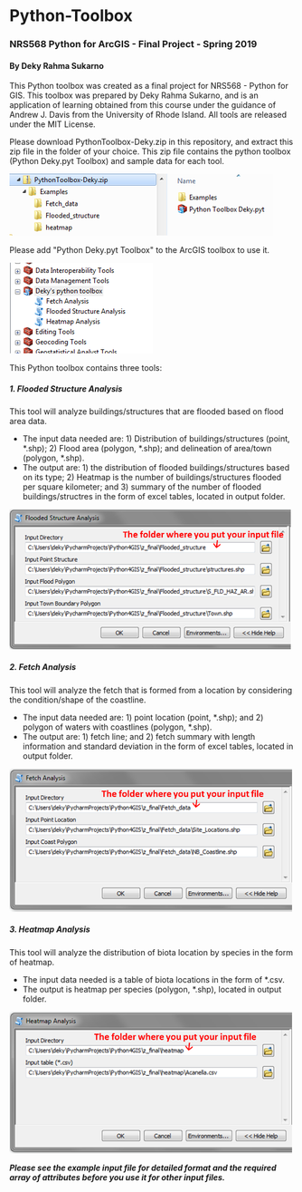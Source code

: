 # Python-Toolbox
### NRS568 Python for ArcGIS - Final Project - Spring 2019
#### By Deky Rahma Sukarno
This Python toolbox was created as a final project for NRS568 - Python for GIS. This toolbox was prepared by Deky Rahma Sukarno, and is an application of learning obtained from this course under the guidance of Andrew J. Davis from  the University of Rhode Island. All tools are released under the MIT License.

Please download PythonToolbox-Deky.zip in this repository, and extract this zip file in the folder of your choice. This zip file contains the python toolbox (Python Deky.pyt Toolbox) and sample data for each tool.

![Banner Image](/image/Picture1.png?raw=true)

Please add "Python Deky.pyt Toolbox" to the ArcGIS toolbox to use it.

![Banner Image](/image/Picture2.png?raw=true)

This Python toolbox contains three tools:

##### 1. Flooded Structure Analysis
This tool will analyze buildings/structures that are flooded based on flood area data.
- The input data needed are: 1) Distribution of buildings/structures (point, *.shp); 2) Flood area (polygon, *.shp); and delineation of area/town (polygon, *.shp).
- The output are: 1) the distribution of flooded buildings/structures based on its type; 2) Heatmap is the number of buildings/structures flooded per square kilometer; and 3) summary of the number of flooded buildings/structres in the form of excel tables, located in output folder.

<img src="https://github.com/deqiu1st/Python-Toolbox/blob/master/image/Picture3.png" width="500">

##### 2. Fetch Analysis
This tool will analyze the fetch that is formed from a location by considering the condition/shape of the coastline.
- The input data needed are: 1) point location (point, *.shp); and 2) polygon of waters with coastlines (polygon, *.shp).
- The output are: 1) fetch line; and 2) fetch summary with length information and standard deviation in the form of excel tables, located in output folder.

<img src="https://github.com/deqiu1st/Python-Toolbox/blob/master/image/Picture4.png" width="500">

##### 3. Heatmap Analysis
This tool will analyze the distribution of biota location by species in the form of heatmap.
- The input data needed is a table of biota locations in the form of *.csv.
- The output is heatmap per species (polygon, *.shp), located in output folder.

<img src="https://github.com/deqiu1st/Python-Toolbox/blob/master/image/Picture5.png" width="500">


***Please see the example input file for detailed format and the required array of attributes before you use it for other input files.***
